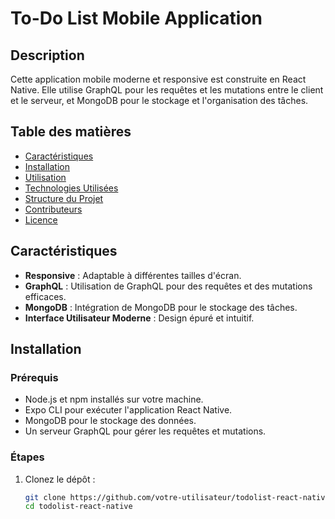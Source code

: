 # To-Do List Mobile Application

## Description
Cette application mobile moderne et responsive est construite en React Native. Elle utilise GraphQL pour les requêtes et les mutations entre le client et le serveur, et MongoDB pour le stockage et l'organisation des tâches.

## Table des matières
- [Caractéristiques](#caractéristiques)
- [Installation](#installation)
- [Utilisation](#utilisation)
- [Technologies Utilisées](#technologies-utilisées)
- [Structure du Projet](#structure-du-projet)
- [Contributeurs](#contributeurs)
- [Licence](#licence)

## Caractéristiques
- **Responsive** : Adaptable à différentes tailles d'écran.
- **GraphQL** : Utilisation de GraphQL pour des requêtes et des mutations efficaces.
- **MongoDB** : Intégration de MongoDB pour le stockage des tâches.
- **Interface Utilisateur Moderne** : Design épuré et intuitif.

## Installation
### Prérequis
- Node.js et npm installés sur votre machine.
- Expo CLI pour exécuter l'application React Native.
- MongoDB pour le stockage des données.
- Un serveur GraphQL pour gérer les requêtes et mutations.

### Étapes
1. Clonez le dépôt :
   ```bash
   git clone https://github.com/votre-utilisateur/todolist-react-native.git
   cd todolist-react-native

